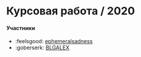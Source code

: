 # Курсовая работа / 2020
#### Участники
- :feelsgood: [ephemeralsadness](https://github.com/ephemeralsadness) 
- :goberserk: [BLGALEX](https://github.com/BLGALEX)
